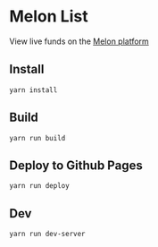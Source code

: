 # Melon List
View live funds on the [Melon platform](https://melonprotocol.com/)

## Install

`yarn install`

## Build

`yarn run build`

## Deploy to Github Pages

`yarn run deploy`

## Dev

`yarn run dev-server`
